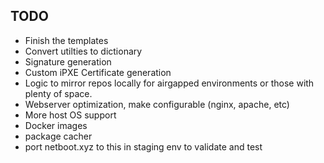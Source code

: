 ## TODO

* Finish the templates
* Convert utilties to dictionary
* Signature generation
* Custom iPXE Certificate generation
* Logic to mirror repos locally for airgapped environments or those with plenty of space.
* Webserver optimization, make configurable (nginx, apache, etc)
* More host OS support
* Docker images
* package cacher
* port netboot.xyz to this in staging env to validate and test